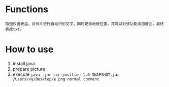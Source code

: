 # Functions
```$xslt
拍照仪器表盘，对照片进行自动识别文字，同时记录地理位置，并可以对该功能添加备注，最终转成txt。 
```

# How to use
1. install java
2. prepare picture
3. execute `java -jar ocr-position-1.0-SNAPSHOT.jar /Users/xy/Desktop/e.png normal comment`